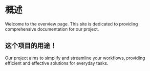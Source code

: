 # 概述

Welcome to the overview page. This site is dedicated to providing comprehensive documentation for our project.

## 这个项目的用途！

Our project aims to simplify and streamline your workflows, providing efficient and effective solutions for everyday tasks.
